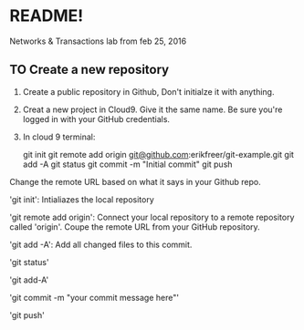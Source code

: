 # README!

Networks & Transactions lab from feb 25, 2016

## TO Create a new repository

1. Create a public repository in Github, Don't initialze it with anything.
2. Creat a new project in Cloud9. Give it the same name. Be sure you're logged in with your GitHub credentials.
3. In cloud 9 terminal:  
  

    git init
    git remote add origin git@github.com:erikfreer/git-example.git
    git add -A
    git status
    git commit -m "Initial commit"
    git push

Change the remote URL based on what it says in your Github repo.

'git init': Intialiazes the local repository

'git remote add origin': Connect your local repository to a remote repository called 'origin'.
Coupe the remote URL from your GitHub repository.

'git add -A': Add all changed files to this commit.

'git status'

'git add-A'

'git commit -m "your commit message here"'

'git push'